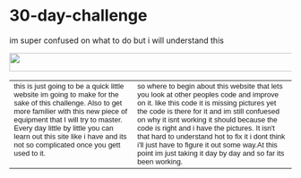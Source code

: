 # 30-day-challenge
im super confused on what to do but i will understand this

<html>
<body>
<div id="apDiv1">
  <map name="Map" id="Map">
    <area shape="rect" coords="879,97,956,121" href="faqs.html" target="_top" alt="Faqs" />
    <area shape="rect" coords="645,99,847,119" href="hero_history.html" target="_top" alt="Hero History" />
    <area shape="rect" coords="392,97,614,119" href="famous_feats.html" target="_top" alt="Famous Feats" />
    <area shape="rect" coords="129,101,362,118" href="arch_enemies.html" target="_top" alt="Arch Enemies" />
    <area shape="rect" coords="4,99,101,117" href="index.html" target="_top" alt="Home Page" />
  </map>
</div>
<div id="apDiv2">
  <map name="Map2" id="Map2">
    <area shape="rect" coords="0,5,67,31" href="index.html" target="_right" alt="Home Page" />
    <area shape="rect" coords="89,5,244,27" href="arch_enemies.html" target="_top" alt="Arch Enemies" />
    <area shape="rect" coords="264,4,411,26" href="famous_feats.html" target="_top" alt="Famous Feats" />
    <area shape="rect" coords="434,5,569,28" href="hero_history.html" target="_top" alt="Hero History" />
    <area shape="rect" coords="590,5,643,29" href="faqs.html" target="_top" alt="Faqs" />
  </map>
<img src="githubfooter.jpg" width="1422" height="33" usemap="#Map3" border="0" />
<map name="Map3" id="Map3">
  <area shape="rect" coords="4,6,95,29" href="index.html" target="_top" alt="Home" />
  <area shape="rect" coords="126,6,363,28" href="arch_enemies.html" target="_top" alt="Arch Enemies " />
  <area shape="rect" coords="384,6,612,29" href="famous_feats.html" target="_top" />
  <area shape="rect" coords="640,5,847,31" href="hero_history.html" target="_top" alt="Hero History" />
  <area shape="rect" coords="880,5,952,29" href="faqs.html" target="_top" alt="Faqs" />
</map>
</div>
<div id="apDiv3">
<table width="500" height="250" border="0" cellpadding="5">
  <tr>
  <td align=laft valign=top><font face=arial size=2>this is just going to be a quick little website im going to make for the sake of this challenge. Also to get more familier with this new piece of equipment that I will try to master. Every day little by little you can learn out this site like i have and its not so complicated once you gett used to it.</td></font>
  <td align=left valign=top><font face=arial size=2>  so where to begin about this website that lets you look at other peoples code and improve on it. like this code it is missing pictures yet the code is there for it and im still confuesed on why it isnt working it should because the code is right and i have the pictures. It isn't that hard to understand hot to fix it i dont think i'll just have to figure it out some way.At this point im just taking it day by day and so far its been working.</td></table>
  </tr>
 </table>
</div>
</body>
</html>
